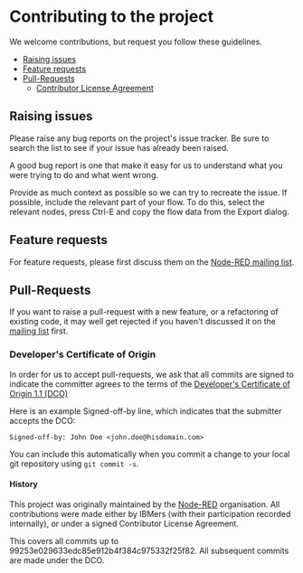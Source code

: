 # Contributing to the project

We welcome contributions, but request you follow these guidelines.

 - [Raising issues](#raising-issues)
 - [Feature requests](#feature-requests)
 - [Pull-Requests](#pull-requests)
   - [Contributor License Agreement](#contributor-license-agreement)

## Raising issues

Please raise any bug reports on the project's issue tracker. Be sure to
search the list to see if your issue has already been raised.

A good bug report is one that make it easy for us to understand what you were
trying to do and what went wrong.

Provide as much context as possible so we can try to recreate the issue.
If possible, include the relevant part of your flow. To do this, select the
relevant nodes, press Ctrl-E and copy the flow data from the Export dialog.

## Feature requests

For feature requests, please first discuss them on the [Node-RED mailing list](https://groups.google.com/forum/#!forum/node-red).

## Pull-Requests

If you want to raise a pull-request with a new feature, or a refactoring
of existing code, it may well get rejected if you haven't discussed it on
the [mailing list](https://groups.google.com/forum/#!forum/node-red) first.


### Developer's Certificate of Origin

In order for us to accept pull-requests, we ask that all commits are signed to
indicate the committer agrees to the terms of the [Developer's Certificate of Origin 1.1 (DCO)](DCO1.1.txt)

Here is an example Signed-off-by line, which indicates that the submitter accepts the DCO:

```
Signed-off-by: John Doe <john.doe@hisdomain.com>
```

You can include this automatically when you commit a change to your local git
repository using `git commit -s`.

#### History

This project was originally maintained by the [Node-RED](https://github.org/node-red)
organisation. All contributions were made either by IBMers (with their participation
recorded internally), or under a signed Contributor License Agreement.

This covers all commits up to 99253e029633edc85e912b4f384c975332f25f82. All subsequent
commits are made under the DCO.
